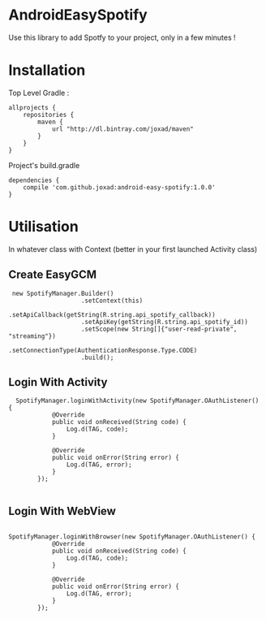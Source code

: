 # AndroidEasySpotify
Use this library to add Spotfy to your project, only in a few minutes !

# Installation

Top Level Gradle :
```
allprojects {
    repositories {
        maven {
            url "http://dl.bintray.com/joxad/maven"
        }
    }
}
```

Project's build.gradle

```
dependencies {
    compile 'com.github.joxad:android-easy-spotify:1.0.0'
}
```

# Utilisation

In whatever class with Context (better in your first launched Activity class) 

## Create EasyGCM
 
```
 new SpotifyManager.Builder()
                    .setContext(this)
                    .setApiCallback(getString(R.string.api_spotify_callback))
                    .setApiKey(getString(R.string.api_spotify_id))
                    .setScope(new String[]{"user-read-private", "streaming"})
                    .setConnectionType(AuthenticationResponse.Type.CODE)
                    .build();
```


## Login With Activity
 
  
```
  SpotifyManager.loginWithActivity(new SpotifyManager.OAuthListener() {
            @Override
            public void onReceived(String code) {
                Log.d(TAG, code);
            }

            @Override
            public void onError(String error) {
                Log.d(TAG, error);
            }
        });
           
```

## Login With WebView
```

SpotifyManager.loginWithBrowser(new SpotifyManager.OAuthListener() {
            @Override
            public void onReceived(String code) {
                Log.d(TAG, code);
            }

            @Override
            public void onError(String error) {
                Log.d(TAG, error);
            }
        });


```

